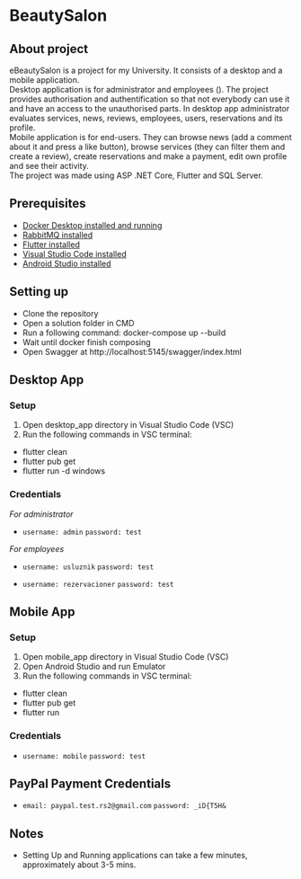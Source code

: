 # BeautySalon

## About project

eBeautySalon is a project for my University. It consists of a desktop and a mobile application. 
<br>
Desktop application is for administrator and employees (). The project provides authorisation and authentification so that not everybody can use it and have an access to the unauthorised parts. In desktop app administrator evaluates services, news, reviews, employees, users, reservations and its profile.
<br>
Mobile application is for end-users. They can browse news (add a comment about it and press a like button), browse services (they can filter them and create a review), create reservations and make a payment, edit own profile and see their activity.
<br>
The project was made using ASP .NET Core, Flutter and SQL Server.

## Prerequisites

- [Docker Desktop installed and running](https://www.docker.com/products/docker-desktop/)
- [RabbitMQ installed](https://www.rabbitmq.com/docs/install-windows#installer)
- [Flutter installed](https://docs.flutter.dev/get-started/install/windows)
- [Visual Studio Code installed](https://code.visualstudio.com/download)
- [Android Studio installed](https://docs.flutter.dev/get-started/install/windows/mobile)

## Setting up 

- Clone the repository
- Open a solution folder in CMD
- Run a following command: docker-compose up --build
- Wait until docker finish composing
- Open Swagger at http://localhost:5145/swagger/index.html 

## Desktop App

### Setup

1. Open desktop_app directory in Visual Studio Code (VSC)
2. Run the following commands in VSC terminal:

- flutter clean
- flutter pub get
- flutter run -d windows

### Credentials

*For administrator*

- `username: admin` `password: test`

*For employees*

- `username: usluznik` `password: test`

- `username: rezervacioner` `password: test`

## Mobile App

### Setup

1. Open mobile_app directory in Visual Studio Code (VSC)
2. Open Android Studio and run Emulator
3. Run the following commands in VSC terminal:

- flutter clean
- flutter pub get
- flutter run

### Credentials

- `username: mobile` `password: test`

## PayPal Payment Credentials

- `email: paypal.test.rs2@gmail.com` `password: _iD{T5H&`

## Notes

- Setting Up and Running applications can take a few minutes, approximately about 3-5 mins.
